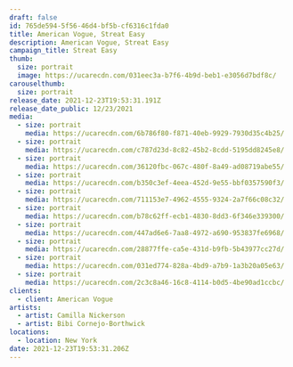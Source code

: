 ```yaml
---
draft: false
id: 765de594-5f56-46d4-bf5b-cf6316c1fda0
title: American Vogue, Streat Easy
description: American Vogue, Streat Easy
campaign_title: Streat Easy
thumb:
  size: portrait
  image: https://ucarecdn.com/031eec3a-b7f6-4b9d-beb1-e3056d7bdf8c/
carouselthumb:
  size: portrait
release_date: 2021-12-23T19:53:31.191Z
release_date_public: 12/23/2021
media:
  - size: portrait
    media: https://ucarecdn.com/6b786f80-f871-40eb-9929-7930d35c4b25/
  - size: portrait
    media: https://ucarecdn.com/c787d23d-8c82-45b2-8cdd-5195dd8245e8/
  - size: portrait
    media: https://ucarecdn.com/36120fbc-067c-480f-8a49-ad08719abe55/
  - size: portrait
    media: https://ucarecdn.com/b350c3ef-4eea-452d-9e55-bbf0357590f3/
  - size: portrait
    media: https://ucarecdn.com/711153e7-4962-4555-9324-2a7f66c08c32/
  - size: portrait
    media: https://ucarecdn.com/b78c62ff-ecb1-4830-8dd3-6f346e339300/
  - size: portrait
    media: https://ucarecdn.com/447ad6e6-7aa8-4972-a690-953837fe6968/
  - size: portrait
    media: https://ucarecdn.com/28877ffe-ca5e-431d-b9fb-5b43977cc27d/
  - size: portrait
    media: https://ucarecdn.com/031ed774-828a-4bd9-a7b9-1a3b20a05e63/
  - size: portrait
    media: https://ucarecdn.com/2c3c8a46-16c8-4114-b0d5-4be90ad1ccbc/
clients:
  - client: American Vogue
artists:
  - artist: Camilla Nickerson
  - artist: Bibi Cornejo-Borthwick
locations:
  - location: New York
date: 2021-12-23T19:53:31.206Z
---
```

